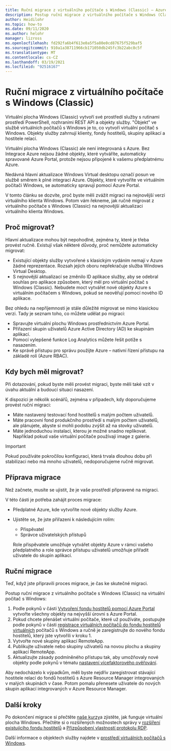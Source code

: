 ```yaml
---
title: Ruční migrace z virtuálního počítače s Windows (Classic) – Azure
description: Postup ruční migrace z virtuálního počítače s Windows (Classic) na virtuální počítač s Windows
author: Heidilohr
ms.topic: how-to
ms.date: 09/11/2020
ms.author: helohr
manager: lizross
ms.openlocfilehash: fd292fa6b4f613e0a5f5a80e0cd87675f529baf5
ms.sourcegitcommit: 910a1a38711966cb171050db245fc3b22abc8c5f
ms.translationtype: MT
ms.contentlocale: cs-CZ
ms.lasthandoff: 03/19/2021
ms.locfileid: "92516167"
---
```

# <a name="migrate-manually-from-windows-virtual-desktop-classic"></a>Ruční migrace z virtuálního počítače s Windows (Classic)

Virtuální plocha Windows (Classic) vytvoří své prostředí služby s rutinami prostředí PowerShell, rozhraními REST API a objekty služby. "Objekt" ve službě virtuálních počítačů s Windows je to, co vytvoří virtuální počítač s Windows. Objekty služby zahrnují klienty, fondy hostitelů, skupiny aplikací a hostitele relací.

Virtuální plocha Windows (Classic) ale není integrovaná s Azure. Bez Integrace Azure nejsou žádné objekty, které vytváříte, automaticky spravované Azure Portal, protože nejsou připojené k vašemu předplatnému Azure.

Nedávná hlavní aktualizace Windows Virtual desktopu označí posun ve službě směrem k plné integraci Azure. Objekty, které vytvoříte ve virtuálním počítači Windows, se automaticky spravují pomocí Azure Portal.

V tomto článku se dozvíte, proč byste měli zvážit migraci na nejnovější verzi virtuálního klienta Windows. Potom vám řekneme, jak ručně migrovat z virtuálního počítače s Windows (Classic) na nejnovější aktualizaci virtuálního klienta Windows.

## <a name="why-migrate"></a>Proč migrovat?

Hlavní aktualizace mohou být nepohodlné, zejména ty, které je třeba provést ručně. Existují však některé důvody, proč nemůžete automaticky migrovat:

- Existující objekty služby vytvořené s klasickým vydáním nemají v Azure žádné reprezentace. Rozsah jejich oboru nepřekračuje služba Windows Virtual Desktop.
- S nejnovější aktualizací se změnilo ID aplikace služby, aby se odebral souhlas pro aplikace způsobem, který měl pro virtuální počítač s Windows (Classic). Nebudete moct vytvářet nové objekty Azure s virtuálním počítačem s Windows, pokud se neověřují pomocí nového ID aplikace.

Bez ohledu na nepříjemnosti je stále důležité migrovat se mimo klasickou verzi. Tady je seznam toho, co můžete udělat po migraci:

- Spravujte virtuální plochu Windows prostřednictvím Azure Portal.
- Přiřazení skupin uživatelů Azure Active Directory (AD) ke skupinám aplikací.
- Pomocí vylepšené funkce Log Analytics můžete řešit potíže s nasazením.
- Ke správě přístupu pro správu použijte Azure – nativní řízení přístupu na základě rolí (Azure RBAC).

## <a name="when-should-i-migrate"></a>Kdy bych měl migrovat?

Při dotazování, pokud byste měli provést migraci, byste měli také vzít v úvahu aktuální a budoucí situaci nasazení.

K dispozici je několik scénářů, zejména v případech, kdy doporučujeme provést ruční migraci:

- Máte nastavený testovací fond hostitelů s malým počtem uživatelů.
- Máte pracovní fond produkčního prostředí s malým počtem uživatelů, ale plánujete, abyste si mohli podobu zvýšit až na stovky uživatelů.
- Máte jednoduchou instalaci, kterou je možné snadno replikovat. Například pokud vaše virtuální počítače používají image z galerie.

> [!IMPORTANT]
> Pokud používáte pokročilou konfiguraci, která trvala dlouhou dobu při stabilizaci nebo má mnoho uživatelů, nedoporučujeme ručně migrovat.

## <a name="prepare-for-migration"></a>Příprava migrace

Než začnete, musíte se ujistit, že je vaše prostředí připravené na migraci.

V této části je potřeba zahájit proces migrace:

- Předplatné Azure, kde vytvoříte nové objekty služby Azure.
- Ujistěte se, že jste přiřazeni k následujícím rolím:
    
    - Přispěvatel
    - Správce uživatelských přístupů
    
    Role přispěvatele umožňuje vytvářet objekty Azure v rámci vašeho předplatného a role správce přístupu uživatelů umožňuje přiřadit uživatele do skupin aplikací.

## <a name="how-to-migrate-manually"></a>Ruční migrace

Teď, když jste připravili proces migrace, je čas ke skutečné migraci.

Postup ruční migrace z virtuálního počítače s Windows (Classic) na virtuální počítač s Windows:

1. Podle pokynů v části [Vytvoření fondu hostitelů pomocí Azure Portal](create-host-pools-azure-marketplace.md) vytvořte všechny objekty na nejvyšší úrovni s Azure Portal.
2. Pokud chcete přenášet virtuální počítače, které už používáte, postupujte podle pokynů v části [registrace virtuálních počítačů do fondu hostitelů virtuálních](create-host-pools-powershell.md#register-the-virtual-machines-to-the-windows-virtual-desktop-host-pool) počítačů s Windows a ručně je zaregistrujte do nového fondu hostitelů, který jste vytvořili v kroku 1.
3. Vytvořte nové skupiny aplikací RemoteApp.
4. Publikujte uživatele nebo skupiny uživatelů na novou plochu a skupiny aplikací RemoteApp.
5. Aktualizujte zásady podmíněného přístupu tak, aby umožňovaly nové objekty podle pokynů v tématu [nastavení vícefaktorového ověřování](set-up-mfa.md).

Aby nedocházelo k výpadkům, měli byste nejdřív zaregistrovat stávající hostitele relací do fondů hostitelů s Azure Resource Manager integrovaných v malých skupinách v čase. Potom pomalu přenesete uživatele do nových skupin aplikací integrovaných v Azure Resource Manager.

## <a name="next-steps"></a>Další kroky

Po dokončení migrace si přečtěte [naše kurzy](create-host-pools-azure-marketplace.md)a zjistěte, jak funguje virtuální plocha Windows. Přečtěte si o rozšířených možnostech správy v [rozšíření existujícího fondu hostitelů](expand-existing-host-pool.md) a [Přizpůsobení vlastností protokolu RDP](customize-rdp-properties.md).

Další informace o objektech služby najdete v [prostředí virtuálních počítačů s Windows](environment-setup.md).
